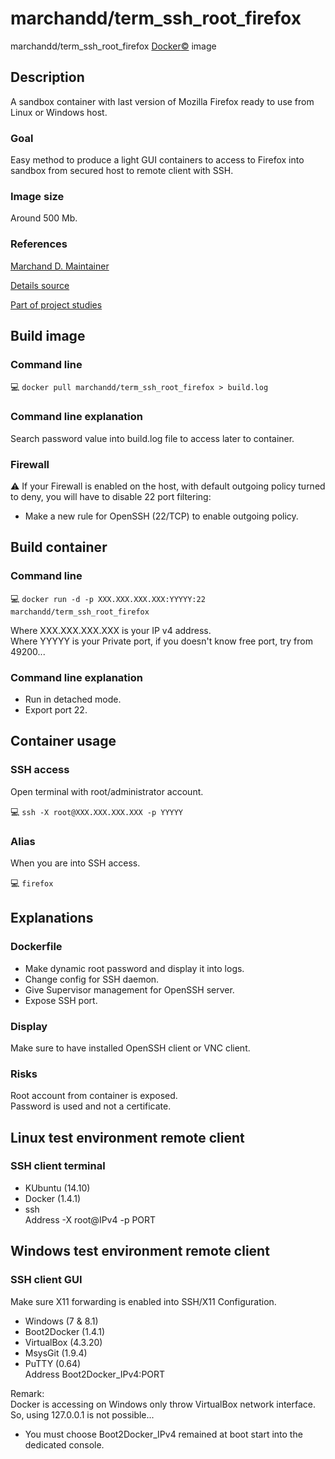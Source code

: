 # marchandd/term_ssh_root_firefox

marchandd/term_ssh_root_firefox [Docker:copyright:](https://docs.docker.com/ "Docker") image

## Description

A sandbox container with last version of Mozilla Firefox ready to use from Linux or Windows host.

### Goal

Easy method to produce a light GUI containers to access to Firefox into sandbox from secured host to remote client with SSH.

### Image size

Around 500 Mb.

### References

[Marchand D. Maintainer](https://github.com/marchandd/ "Maintainer")

[Details source](https://github.com/marchandd/term_ssh_root_firefox/ "Details")

[Part of project studies](https://github.com/marchandd/docker_index/ "References")

## Build image

### Command line

:computer: `docker pull marchandd/term_ssh_root_firefox > build.log`

### Command line explanation

Search password value into build.log file to access later to container.

### Firewall

:warning: If your Firewall is enabled on the host, with default outgoing policy turned to 
deny, 
you will have to disable 22 port filtering:
- Make a new rule for OpenSSH (22/TCP) to enable outgoing policy.

## Build container

### Command line

:computer: `docker run -d -p XXX.XXX.XXX.XXX:YYYYY:22 marchandd/term_ssh_root_firefox`

Where XXX.XXX.XXX.XXX is your IP v4 address.  
Where YYYYY is your Private port, if you doesn't know free port, try from 49200...

### Command line explanation

- Run in detached mode.
- Export port 22.

## Container usage

### SSH access

Open terminal with root/administrator account.

:computer: `ssh -X root@XXX.XXX.XXX.XXX -p YYYYY`

### Alias

When you are into SSH access.

:computer: `firefox`

## Explanations

### Dockerfile

- Make dynamic root password and display it into logs.
- Change config for SSH daemon.
- Give Supervisor management for OpenSSH server.
- Expose SSH port.

### Display

Make sure to have installed OpenSSH client or VNC client.

### Risks

Root account from container is exposed.  
Password is used and not a certificate.
 
## Linux test environment remote client

### SSH client terminal

- KUbuntu (14.10)
- Docker (1.4.1)
- ssh  
  Address -X root@IPv4 -p PORT

## Windows test environment remote client

### SSH client GUI

Make sure X11 forwarding is enabled into SSH/X11 Configuration.

- Windows (7 & 8.1)
- Boot2Docker (1.4.1)
- VirtualBox (4.3.20)
- MsysGit (1.9.4)
- PuTTY (0.64)  
  Address Boot2Docker_IPv4:PORT

Remark:  
Docker is accessing on Windows only throw VirtualBox network interface. 
So, using 127.0.0.1 is not possible...
- You must choose Boot2Docker_IPv4 remained at boot start into the 
dedicated console.
